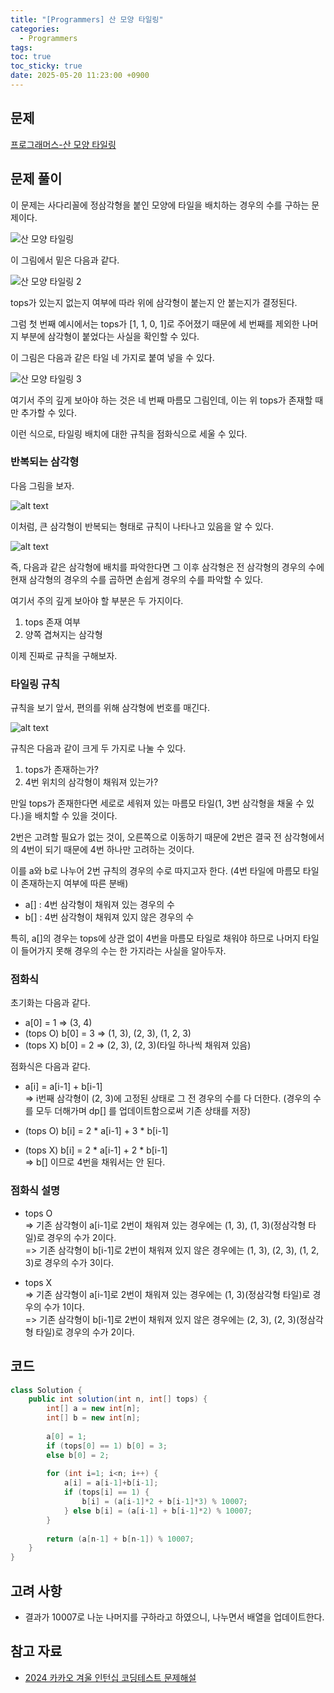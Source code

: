 ```yaml
---
title: "[Programmers] 산 모양 타일링"
categories:
  - Programmers
tags:
toc: true
toc_sticky: true
date: 2025-05-20 11:23:00 +0900
---
```


## 문제
[프로그래머스-산 모양 타일링](https://school.programmers.co.kr/learn/courses/30/lessons/258705)

## 문제 풀이

이 문제는 사다리꼴에 정삼각형을 붙인 모양에 타일을 배치하는 경우의 수를 구하는 문제이다.

![산 모양 타일링](<../../assets/image/Programmers/산 모양 타일링.png>)

이 그림에서 밑은 다음과 같다.


![산 모양 타일링 2](<../../assets/image/Programmers/산 모양 타일링 2.png>)

tops가 있는지 없는지 여부에 따라 위에 삼각형이 붙는지 안 붙는지가 결정된다.

그럼 첫 번째 예시에서는 tops가 [1, 1, 0, 1]로 주어졌기 때문에 세 번째를 제외한 나머지 부분에 삼각형이 붙었다는 사실을 확인할 수 있다.

이 그림은 다음과 같은 타일 네 가지로 붙여 넣을 수 있다.

![산 모양 타일링 3](<../../assets/image/Programmers/산 모양 타일링 3.png>)

여기서 주의 깊게 보아야 하는 것은 네 번째 마름모 그림인데, 이는 위 tops가 존재할 때만 추가할 수 있다.

이런 식으로, 타일링 배치에 대한 규칙을 점화식으로 세울 수 있다.

### 반복되는 삼각형

다음 그림을 보자.

![alt text](<../../assets/image/Programmers/산 모양 타일링 5.png>)

이처럼, 큰 삼각형이 반복되는 형태로 규칙이 나타나고 있음을 알 수 있다.

![alt text](<../../assets/image/Programmers/산 모양 타일링 4.png>)

즉, 다음과 같은 삼각형에 배치를 파악한다면 그 이후 삼각형은 전 삼각형의 경우의 수에 현재 삼각형의 경우의 수를 곱하면 손쉽게 경우의 수를 파악할 수 있다.

여기서 주의 깊게 보아야 할 부분은 두 가지이다.

1. tops 존재 여부
2. 양쪽 겹쳐지는 삼각형

이제 진짜로 규칙을 구해보자.

### 타일링 규칙

규칙을 보기 앞서, 편의를 위해 삼각형에 번호를 매긴다.

![alt text](<../../assets/image/Programmers/산 모양 타일링 6.png>)

규칙은 다음과 같이 크게 두 가지로 나눌 수 있다.

1. tops가 존재하는가?
2. 4번 위치의 삼각형이 채워져 있는가?

만일 tops가 존재한다면 세로로 세워져 있는 마름모 타일(1, 3번 삼각형을 채울 수 있다.)을 배치할 수 있을 것이다.

2번은 고려할 필요가 없는 것이, 오른쪽으로 이동하기 때문에 2번은 결국 전 삼각형에서의 4번이 되기 때문에 4번 하나만 고려하는 것이다.

이를 a와 b로 나누어 2번 규칙의 경우의 수로 따지고자 한다. (4번 타일에 마름모 타일이 존재하는지 여부에 따른 분배)

- a[] : 4번 삼각형이 채워져 있는 경우의 수
- b[] : 4번 삼각형이 채워져 있지 않은 경우의 수

특히, a[]의 경우는 tops에 상관 없이 4번을 마름모 타일로 채워야 하므로 나머지 타일이 들어가지 못해 경우의 수는 한 가지라는 사실을 알아두자.

### 점화식

초기화는 다음과 같다.

- a[0] = 1 => (3, 4)
- (tops O) b[0] = 3 => (1, 3), (2, 3), (1, 2, 3)
- (tops X) b[0] = 2 => (2, 3), (2, 3)(타일 하나씩 채워져 있음)

점화식은 다음과 같다.

- a[i] = a[i-1] + b[i-1]
<br/> => i번째 삼각형이 (2, 3)에 고정된 상태로 그 전 경우의 수를 다 더한다. (경우의 수를 모두 더해가며 dp[] 를 업데이트함으로써 기존 상태를 저장)

- (tops O) b[i] = 2 * a[i-1] + 3 * b[i-1]
- (tops X) b[i] = 2 * a[i-1] + 2 * b[i-1]
<br/> => b[] 이므로 4번을 채워서는 안 된다.

### 점화식 설명

- tops O
<br/> => 기존 삼각형이 a[i-1]로 2번이 채워져 있는 경우에는 (1, 3), (1, 3)(정삼각형 타일)로 경우의 수가 2이다.
<br/> => 기존 삼각형이 b[i-1]로 2번이 채워져 있지 않은 경우에는 (1, 3), (2, 3), (1, 2, 3)로 경우의 수가 3이다.

- tops X
<br/> => 기존 삼각형이 a[i-1]로 2번이 채워져 있는 경우에는 (1, 3)(정삼각형 타일)로 경우의 수가 1이다.
<br/> => 기존 삼각형이 b[i-1]로 2번이 채워져 있지 않은 경우에는 (2, 3), (2, 3)(정삼각형 타일)로 경우의 수가 2이다.


## 코드

```java
class Solution {
    public int solution(int n, int[] tops) {
        int[] a = new int[n];
        int[] b = new int[n];
        
        a[0] = 1;
        if (tops[0] == 1) b[0] = 3;
        else b[0] = 2;
        
        for (int i=1; i<n; i++) {
            a[i] = a[i-1]+b[i-1];
            if (tops[i] == 1) {
                b[i] = (a[i-1]*2 + b[i-1]*3) % 10007;
            } else b[i] = (a[i-1] + b[i-1]*2) % 10007;
        }
        
        return (a[n-1] + b[n-1]) % 10007;
    }
}
```

## 고려 사항
- 결과가 10007로 나눈 나머지를 구하라고 하였으니, 나누면서 배열을 업데이트한다.

## 참고 자료
- [2024 카카오 겨울 인턴십 코딩테스트 문제해설](https://tech.kakao.com/posts/610)